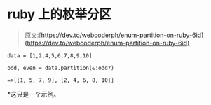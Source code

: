 # ruby 上的枚举分区

> 原文:[https://dev.to/webcoderph/enum-partition-on-ruby-6id](https://dev.to/webcoderph/enum-partition-on-ruby-6id)

```
data = [1,2,4,5,6,7,8,9,10]

odd, even = data.partition(&:odd?)

=>[[1, 5, 7, 9], [2, 4, 6, 8, 10]] 
```

*这只是一个示例。